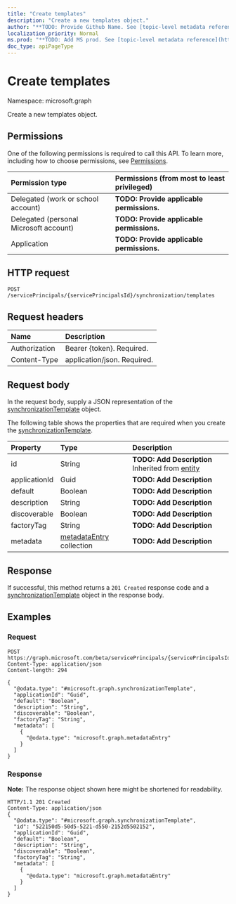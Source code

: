 ```yaml
---
title: "Create templates"
description: "Create a new templates object."
author: "**TODO: Provide Github Name. See [topic-level metadata reference](https://msgo.azurewebsites.net/add/document/guidelines/metadata.html#topic-level-metadata)**"
localization_priority: Normal
ms.prod: "**TODO: Add MS prod. See [topic-level metadata reference](https://msgo.azurewebsites.net/add/document/guidelines/metadata.html#topic-level-metadata)**"
doc_type: apiPageType
---
```


# Create templates
Namespace: microsoft.graph

Create a new templates object.

## Permissions
One of the following permissions is required to call this API. To learn more, including how to choose permissions, see [Permissions](/concepts/permissions-reference.md).

|Permission type|Permissions (from most to least privileged)|
|:---|:---|
|Delegated (work or school account)|**TODO: Provide applicable permissions.**|
|Delegated (personal Microsoft account)|**TODO: Provide applicable permissions.**|
|Application|**TODO: Provide applicable permissions.**|

## HTTP request

<!-- {
  "blockType": "ignored"
}
-->
``` http
POST /servicePrincipals/{servicePrincipalsId}/synchronization/templates
```

## Request headers
|Name|Description|
|:---|:---|
|Authorization|Bearer {token}. Required.|
|Content-Type|application/json. Required.|

## Request body
In the request body, supply a JSON representation of the [synchronizationTemplate](../resources/synchronization-synchronizationtemplate.md) object.

The following table shows the properties that are required when you create the [synchronizationTemplate](../resources/synchronization-synchronizationtemplate.md).

|Property|Type|Description|
|:---|:---|:---|
|id|String|**TODO: Add Description** Inherited from [entity](../resources/entity.md)|
|applicationId|Guid|**TODO: Add Description**|
|default|Boolean|**TODO: Add Description**|
|description|String|**TODO: Add Description**|
|discoverable|Boolean|**TODO: Add Description**|
|factoryTag|String|**TODO: Add Description**|
|metadata|[metadataEntry](../resources/synchronization-metadataentry.md) collection|**TODO: Add Description**|



## Response

If successful, this method returns a `201 Created` response code and a [synchronizationTemplate](../resources/synchronization-synchronizationtemplate.md) object in the response body.

## Examples

### Request
<!-- {
  "blockType": "request",
  "name": "create_synchronizationtemplate_from_"
}
-->
``` http
POST https://graph.microsoft.com/beta/servicePrincipals/{servicePrincipalsId}/synchronization/templates
Content-Type: application/json
Content-length: 294

{
  "@odata.type": "#microsoft.graph.synchronizationTemplate",
  "applicationId": "Guid",
  "default": "Boolean",
  "description": "String",
  "discoverable": "Boolean",
  "factoryTag": "String",
  "metadata": [
    {
      "@odata.type": "microsoft.graph.metadataEntry"
    }
  ]
}
```


### Response
**Note:** The response object shown here might be shortened for readability.
<!-- {
  "blockType": "response",
  "truncated": true,
  "@odata.type": "microsoft.graph.synchronizationtemplate"
}
-->
``` http
HTTP/1.1 201 Created
Content-Type: application/json
{
  "@odata.type": "#microsoft.graph.synchronizationTemplate",
  "id": "522150d5-50d5-5221-d550-2152d5502152",
  "applicationId": "Guid",
  "default": "Boolean",
  "description": "String",
  "discoverable": "Boolean",
  "factoryTag": "String",
  "metadata": [
    {
      "@odata.type": "microsoft.graph.metadataEntry"
    }
  ]
}
```

